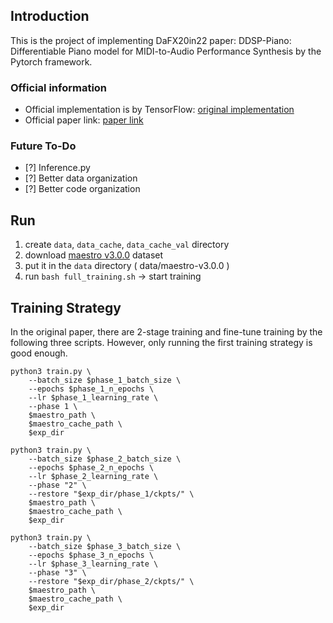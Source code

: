 ## Introduction 

This is the project of implementing DaFX20in22 paper: DDSP-Piano: Differentiable Piano model for MIDI-to-Audio Performance Synthesis by the Pytorch framework.

### Official information 
* Official implementation is by TensorFlow: [original implementation](https://github.com/lrenault/ddsp-piano) 
* Official paper link: [paper link](https://dafx2020.mdw.ac.at/proceedings/papers/DAFx20in22_paper_48.pdf) 

### Future To-Do 
- [?] Inference.py 
- [?] Better data organization 
- [?] Better code organization  


## Run 

1. create ```data```, ```data_cache```, ```data_cache_val``` directory 
2. download [maestro v3.0.0](https://magenta.tensorflow.org/datasets/maestro#v300) dataset
3. put it in the ```data``` directory ( data/maestro-v3.0.0 )
4. run ```bash full_training.sh``` -> start training 

## Training Strategy 

In the original paper, there are 2-stage training and fine-tune training by the following three scripts.
However, only running the first training strategy is good enough.

```
python3 train.py \
	--batch_size $phase_1_batch_size \
	--epochs $phase_1_n_epochs \
	--lr $phase_1_learning_rate \
	--phase 1 \
	$maestro_path \
	$maestro_cache_path \
	$exp_dir
```

```
python3 train.py \
	--batch_size $phase_2_batch_size \
	--epochs $phase_2_n_epochs \
	--lr $phase_2_learning_rate \
	--phase "2" \
	--restore "$exp_dir/phase_1/ckpts/" \
	$maestro_path \
	$maestro_cache_path \
	$exp_dir
```

```
python3 train.py \
	--batch_size $phase_3_batch_size \
	--epochs $phase_3_n_epochs \
	--lr $phase_3_learning_rate \
	--phase "3" \
	--restore "$exp_dir/phase_2/ckpts/" \
	$maestro_path \
	$maestro_cache_path \
	$exp_dir
```
